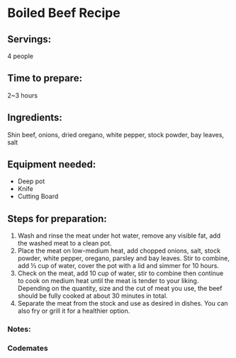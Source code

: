 # Boiled Beef Recipe

## Servings: 
4 people

## Time to prepare: 
2~3 hours

## Ingredients:
Shin beef, onions, dried oregano, white pepper, stock powder, bay leaves, salt


## Equipment needed:
- Deep pot
- Knife
- Cutting Board


## Steps for preparation:
1.	Wash and rinse the meat under hot water, remove any visible fat, add the washed meat to a clean pot.
2.	Place the meat on low-medium heat, add chopped onions, salt, stock powder, white pepper, oregano, parsley and bay leaves. Stir to combine, add ⅓ cup of water, cover the pot with a lid and simmer for 10 hours.
3.	Check on the meat, add 10 cup of water, stir to combine then continue to cook on medium heat until the meat is tender to your liking. Depending on the quantity, size and the cut of meat you use, the beef should be fully cooked at about 30 minutes in total.
4.	Separate the meat from the stock and use as desired in dishes. You can also fry or grill it for a healthier option.




### Notes:



### Codemates #
